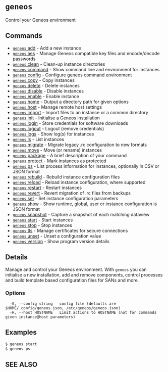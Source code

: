 # `geneos`

Control your Geneos environment

## Commands

* [`geneos` add](`geneos`_add.md)	 - Add a new instance
* [`geneos` aes](`geneos`_aes.md)	 - Manage Geneos compatible key files and encode/decode passwords
* [`geneos` clean](`geneos`_clean.md)	 - Clean-up instance directories
* [`geneos` command](`geneos`_command.md)	 - Show command line and environment for instances
* [`geneos` config](`geneos`_config.md)	 - Configure geneos command environment
* [`geneos` copy](`geneos`_copy.md)	 - Copy instances
* [`geneos` delete](`geneos`_delete.md)	 - Delete instances
* [`geneos` disable](`geneos`_disable.md)	 - Disable instances
* [`geneos` enable](`geneos`_enable.md)	 - Enable instance
* [`geneos` home](`geneos`_home.md)	 - Output a directory path for given options
* [`geneos` host](`geneos`_host.md)	 - Manage remote host settings
* [`geneos` import](`geneos`_import.md)	 - Import files to an instance or a common directory
* [`geneos` init](`geneos`_init.md)	 - Initialise a Geneos installation
* [`geneos` login](`geneos`_login.md)	 - Store credentials for software downloads
* [`geneos` logout](`geneos`_logout.md)	 - Logout (remove credentials)
* [`geneos` logs](`geneos`_logs.md)	 - Show log(s) for instances
* [`geneos` ls](`geneos`_ls.md)	 - List instances
* [`geneos` migrate](`geneos`_migrate.md)	 - Migrate legacy .rc configuration to new formats
* [`geneos` move](`geneos`_move.md)	 - Move (or rename) instances
* [`geneos` package](`geneos`_package.md)	 - A brief description of your command
* [`geneos` protect](`geneos`_protect.md)	 - Mark instances as protected
* [`geneos` ps](`geneos`_ps.md)	 - List process information for instances, optionally in CSV or JSON format
* [`geneos` rebuild](`geneos`_rebuild.md)	 - Rebuild instance configuration files
* [`geneos` reload](`geneos`_reload.md)	 - Reload instance configuration, where supported
* [`geneos` restart](`geneos`_restart.md)	 - Restart instances
* [`geneos` revert](`geneos`_revert.md)	 - Revert migration of .rc files from backups
* [`geneos` set](`geneos`_set.md)	 - Set instance configuration parameters
* [`geneos` show](`geneos`_show.md)	 - Show runtime, global, user or instance configuration is JSON format
* [`geneos` snapshot](`geneos`_snapshot.md)	 - Capture a snapshot of each matching dataview
* [`geneos` start](`geneos`_start.md)	 - Start instances
* [`geneos` stop](`geneos`_stop.md)	 - Stop instances
* [`geneos` tls](`geneos`_tls.md)	 - Manage certificates for secure connections
* [`geneos` unset](`geneos`_unset.md)	 - Unset a configuration value
* [`geneos` version](`geneos`_version.md)	 - Show program version details

## Details

Manage and control your Geneos environment. With `geneos` you can
initialise a new installation, add and remove components, control
processes and build template based configuration files for SANs and
more.

### Options

```text
  -G, --config string   config file (defaults are $HOME/.config/geneos.json, /etc/geneos/geneos.json)
  -H, --host HOSTNAME   Limit actions to HOSTNAME (not for commands given instance@host parameters)
```

## Examples

```bash
$ geneos start
$ geneos ps

```

## SEE ALSO

